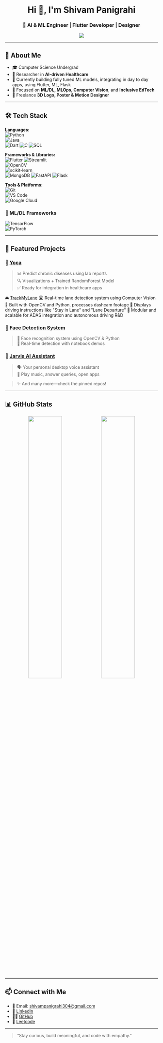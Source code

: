 <h1 align="center">Hi 👋, I'm Shivam Panigrahi</h1>
<h3 align="center">🚀 AI & ML Engineer | Flutter Developer | Designer</h3>

<p align="center">
  <img src="https://readme-typing-svg.demolab.com/?lines=Passionate+ML+Engineer;AI+Integration;Flutter+App+Developer;Design+and+Innovation+Enthusiast&center=true&width=500&height=40" />
</p>

---

## 🧠 About Me

- 🎓 Computer Science Undergrad 
- 🔬 Researcher in **AI-driven Healthcare**  
- 📱 Currently building fully tuned ML models, integrating in day to day apps, using Flutter, ML, Flask
- 🎯 Focused on **ML/DL, MLOps, Computer Vision**, and **Inclusive EdTech**  
- 🎨 Freelance **3D Logo, Poster & Motion Designer**

---

## 🛠️ Tech Stack

**Languages:**  
![Python](https://img.shields.io/badge/Python-3776AB?style=flat&logo=python&logoColor=white)  
![Java](https://img.shields.io/badge/Java-F7DF1E?style=flat&logo=java&logoColor=black)  
![Dart](https://img.shields.io/badge/Dart-0175C2?style=flat&logo=dart&logoColor=white)
![C](https://img.shields.io/badge/C-00599C?style=flat&logo=c&logoColor=white)
![SQL](https://img.shields.io/badge/SQL-4479A1?style=flat&logo=postgresql&logoColor=white)


**Frameworks & Libraries:**  
![Flutter](https://img.shields.io/badge/Flutter-02569B?style=flat&logo=flutter&logoColor=white) 
![Streamlit](https://img.shields.io/badge/Streamlit-FF4B4B?style=flat&logo=streamlit&logoColor=white)  
![OpenCV](https://img.shields.io/badge/OpenCV-5C3EE8?style=flat&logo=opencv&logoColor=white)  
![scikit-learn](https://img.shields.io/badge/scikit--learn-F7931E?style=flat&logo=scikit-learn&logoColor=white)  
![MongoDB](https://img.shields.io/badge/MongoDB-47A248?style=flat&logo=mongodb&logoColor=white) 
![FastAPI](https://img.shields.io/badge/FastAPI-009688?style=flat&logo=fastapi&logoColor=white)
![Flask](https://img.shields.io/badge/Flask-000000?style=flat&logo=flask)

**Tools & Platforms:**  
![Git](https://img.shields.io/badge/Git-F05032?style=flat&logo=git&logoColor=white)  
![VS Code](https://img.shields.io/badge/VS%20Code-007ACC?style=flat&logo=visual-studio-code)  
![Google Cloud](https://img.shields.io/badge/Google%20Cloud-4285F4?style=flat&logo=google-cloud&logoColor=white)

### 🧠 ML/DL Frameworks  
![TensorFlow](https://img.shields.io/badge/TensorFlow-FF6F00?style=flat&logo=tensorflow&logoColor=white)  
![PyTorch](https://img.shields.io/badge/PyTorch-EE4C2C?style=flat&logo=pytorch&logoColor=white)



---

## 🚀 Featured Projects

### 🔬 [Yoca](https://github.com/Shivam4511/Yoca)
> 📊 Predict chronic diseases using lab reports  
> 🔍 Visualizations + Trained RandomForest Model  
> ✅ Ready for integration in healthcare apps

🚘 [TrackMyLane](https://github.com/Shivam4511/TrackMyLane)
🛣️ Real-time lane detection system using Computer Vision
🧠 Built with OpenCV and Python, processes dashcam footage
📍 Displays driving instructions like "Stay in Lane" and "Lane Departure"
🎯 Modular and scalable for ADAS integration and autonomous driving R&D

### 🧠 [Face Detection System](https://github.com/Shivam4511/Face-Detection-System)
> 👤 Face recognition system using OpenCV & Python  
> 🔐 Real-time detection with notebook demos

### 🤖 [Jarvis AI Assistant](https://github.com/Shivam4511/Jarvis)
> 🗣️ Your personal desktop voice assistant  
> 🎵 Play music, answer queries, open apps



> ✨ And many more—check the pinned repos!

---

## 📊 GitHub Stats

<p align="center">
  <img src="https://github-readme-stats.vercel.app/api?username=Shivam4511&show_icons=true&theme=radical" width="47%"/>
   <img src="https://github-readme-stats.vercel.app/api/top-langs/?username=Shivam4511&layout=compact&theme=radical" width="47%"/>
</p>

---

## 📫 Connect with Me

- 📧 Email: shivampanigrahi304@gmail.com  
- 💼 [LinkedIn](https://www.linkedin.com/in/shivam-panigrahi-45sh2004/)  
- 🧑‍💻 [GitHub](https://github.com/Shivam4511)  
- 🎥 [Leetcode](https://leetcode.com/u/ShivamPanigrahi1007/)  


---

> “Stay curious, build meaningful, and code with empathy.” 

<!--
**Shivam4511/Shivam4511** is a ✨ _special_ ✨ repository because its `README.md` (this file) appears on your GitHub profile.

Here are some ideas to get you started:

- 🔭 I’m currently working on ...
- 🌱 I’m currently learning ...
- 👯 I’m looking to collaborate on ...
- 🤔 I’m looking for help with ...
- 💬 Ask me about ...
- 📫 How to reach me: ...
- 😄 Pronouns: ...
- ⚡ Fun fact: ...
-->
